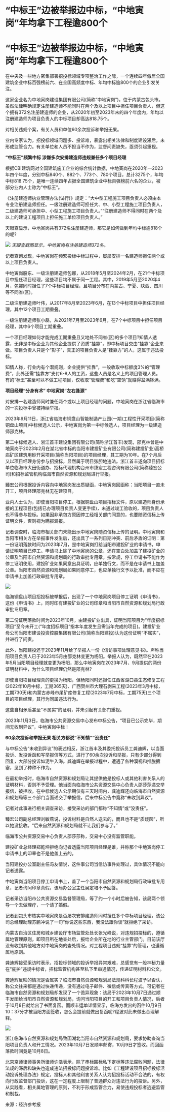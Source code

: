 # “中标王”边被举报边中标，“中地寅岗”年均拿下工程逾800个

# “中标王”边被举报边中标，“中地寅岗”年均拿下工程逾800个

在中央及一些地方密集部署招投标领域专项整治工作之际，一个连续四年傲居全国建筑企业中标百强榜前六、在全国高频度中标、年均中标逾800个的企业引发关注。

这家企业名为中地寅岗建设集团有限公司(简称“中地寅岗”)，位于内蒙古包头市。虽然法律明确规定注册建造师不能同时在两个及以上项目中担任项目负责人，但这个拥有372名注册建造师的企业，从2020年初至2023年末的四个年度内，年均以注册建造师为项目负责人的中标项目却高达818.75个。

对相关违规个案，有关人员和单位60余次投诉和举报无果。

业内专家认为，招投标领域问题多、投诉难，暴露出相关法律和制度建设滞后，未形成监管合力。有关单位和人员不担当不作为，监督问责缺失，亟须引起重视。

**“中标王”频繁中标 涉嫌多次安排建造师违规兼任多个项目经理**

根据CBI建筑网对全国建筑施工企业的综合统计数据，中地寅岗在2020年—2023年四个年度，分别中标840个、882个、773个、780个项目，总计3275个，年均中标818.75个，是唯一连续四年占据全国建筑企业中标百强榜前六名的企业，被部分业内人士称为“中标王”。

《注册建造师执业管理办法(试行)》规定：“大中型工程施工项目负责人必须由本专业注册建造师担任。一级注册建造师可担任大、中、小型工程施工项目负责人，二级建造师可承担中、小型工程施工项目负责人。”“注册建造师不得同时在两个及以上的建设工程项目上担任施工单位项目负责人。”

天眼查显示，中地寅岗共有372名注册建造师，那它是如何做到年均中标逾818个的呢?

![](https://inews.gtimg.com/om_bt/OFWISm6QEkeJoEIP6Or0fZFLv3KSCfNDJ9tu900rmSDcIAA/1000)
_天眼查截图显示，中地寅岗有注册建造师372名。_

记者查询发现，中地寅岗在频繁投标中标过程中，屡屡安排一名建造师担任两个或以上项目负责人。

中地寅岗股东、一级注册建造师包娜，从2018年5月至2024年2月，在21个中标项目中担任项目经理，这些项目均不属于同一工程。其中，2019年5月至2020年4月，包娜同时担任了7个中标项目经理，且项目分布在内蒙古、宁夏、陕西、四川等不同省(区)。

二级注册建造师叶伟，从2017年8月至2023年6月，在13个中标项目中担任项目经理，其中12个项目工期重叠。

一级注册建造师张小磊，从2021年7月至2023年6月，在7个中标项目中担任项目经理，其中6个项目工期重叠。

一个项目经理如何才能完成工期重叠且又地处不同省(区)的多个项目?知情人透露，无非是中标企业为其他企业提供了资质“挂靠”，即中标项目交由“挂靠”企业来做。项目负责人只是个“影子”，真正的项目负责人是“挂靠方”的人，这属于违法投标。

知情人称，行业内有个潜规则，企业提供“挂靠”，一般收取中标额度3%的“管理费”，此外还需“挂靠方”支付6-8人的工资，这些人员是名义上的项目管理人员。有的“标王”甚至可以不做工程项目，仅收取“管理费”和吃“空饷”就赚得盆满钵满。

**项目经理“分身有术” 中地寅岗“左右逢源”**

对安排一名建造师同时兼任两个或以上项目经理的问题，中地寅岗在浙江省临海市的一次投标中曾被持续举报。

2023年9月11日，浙江省临海市铜盘山智能制造产业园(一期)工程性开采项目(简称铜盘山项目)中标候选人公示，中地寅岗为第一中标候选人，项目经理为一级建造师邵克林。

第二中标候选人、浙江首丰建设集团有限公司(简称浙江首丰)发现，邵克林曾是中地寅岗于2023年2月在湖北省中标的当阳市建投矿业有限公司(简称建投矿业)高桥庙矿区建筑用砂开采项目(简称当阳项目)的项目经理，其工期为10年。在7个月后又以项目经理身份参与招投标，显然属于明目张胆地违法。浙江首丰遂向项目招标单位临海市大田街道办、招标代理机构台州市臻宏工程咨询有限公司(简称臻宏公司)和招标监管机构临海市自然资源和规划局进行举报。

臻宏公司根据投诉内容向中地寅岗发出质疑函，中地寅岗回函称：当阳项目一直未开工，项目经理邵克林无在建项目。

业内人士认为，即使当阳项目停工，根据铜盘山项目招标文件，原以建造师身份承接的工程项目(包括已办理项目负责人变更手续)，未通过竣工验收的，项目负责人也不得参与投标。如果因非承包方原因停工经相关部门同意的，也要随资信标上传证明文件，否则视为瞒报漏报。

记者调查时，临海市相关部门未能出示中地寅岗随资信标上传的证明。中地寅岗和当阳市相关方在举报事件发生后，还出具了一系列日期冲突、前后矛盾的证明：第一份证明落款时间为2023年7月，是中地寅岗打给当阳市建投矿业的申请书，申请证明项目已停工。申请书上除了中地寅岗的公章，还在空白处加盖了建投矿业的公章及当阳市自然资源和规划局的行政审批专用章。按常规，停工申请书不能作为停工证明使用，建投矿业如果同意出具证明，应单独行文，而不是在申请书上加盖公章。当阳市自然资源和规划局如果同意停工，也应单独行文予以批准，而不应在申请书上加盖行政审批专用章。

![](https://inews.gtimg.com/om_bt/Oan8iSKolg2NJH_BJv3j4CZefJzsaLvlx5S7AVOWFjlbEAA/1000)

临海铜盘山项目招投标被举报后，出现了一个中地寅岗项目停工证明《申请书》，这份《申请书》上，同时印有建投矿业的公司印章和当阳市自然资源和规划局行政审批专用章。

第二份证明落款时间为2023年10月，由建投矿业出具，证明当阳项目为“年度招标项目”至今未开工(“年度招标项目”指本年度发生且需当年完成的项目)。建投矿业母公司当阳市建设投资控股集团有限公司(简称当阳建投)认为这份证明“不属实”，并进行了问责。

此外，当阳建投还于2023年11月给了举报人一份《信访事项处理意见书》。声称当阳项目负责人已于2023年5月由邵克林变更为杨阳。举报人认为，既然早在2023年5月当阳项目经理就变更为杨阳，那么中地寅岗在2023年7月、9月提供的两份证明材料中，为什么项目经理仍然是邵克林?

即使当阳项目经理真的更换为杨阳，但杨阳同时还担任江西省湖口县生态修复工程(2022年10月中标，工期365天)、广西贺州市大理石剥采工程(2023年3月中标，工期730天)和内蒙古赤峰市尾矿库修复工程(2023年7月中标，工期75天)三个项目的项目经理，其行为同属违法行为。

这些自相矛盾甚至“不属实”的证明，并未引起有关部门重视。

2023年11月3日，临海市公共资源交易中心发布中标公告，“项目已公示完毕，期间无收到异议”，中地寅岗中标！

**60余次投诉和举报无果 相关方都说“不知情”“没责任”**

与中标公告“未收到异议”的表述相反，浙江首丰及其委托投诉员工龚迪辉，以当面投诉、发投诉函和写举报信等方式，进行了60余次投诉和举报，只有少部分得到回复，大部分投诉如泥牛入海。龚迪辉在举报过程中，遭遇了各种漠视和推脱搪塞，见到了种种不作为。

在最初举报时，临海市自然资源和规划局让其提供他是投标人或其他利害关系人的证明材料，否则不予受理。他当面向临海市公共资源交易中心负责人邵莎莎递交举报信，被拒收。在中标候选人公示期仅有三天时间内，龚迪辉还向临海市自然资源和规划局等三个部门当面递交了举报信，后来中标公告中竟称“未收到异议”。

记者对此事进行相关调查采访，接受采访的部门都称“不知情”或“没责任”。

臻宏公司副总经理刘敏燕说，投诉材料是自然人送去的，而且也不是“质疑函”，所以她没接收。“后来自然资源和规划局就不让我们参与了。”

临海市公共资源交易中心负责人邵莎莎称，交易中心没有监管职能。

建投矿业总经理郑乾坤拒绝向记者透露当阳项目经理是谁，并称那个中地寅岗停工申请书上的印章也不是他盖上去的。

当阳建投办公室副主任冯友情说，这件事公司当信访事件处理过，具体情况不能向记者透露。

中地寅岗当阳项目停工申请书上，盖了一个当阳市自然资源和规划局行政审批专用章，记者询问印章真假，该局办公室主任吴定培不予回答。

记者采访当阳市公共资源交易监督管理局，等了约一个小时后被告知，该局两个领导一个去做理疗，一个请了婚假。

记者到包头市核实中地寅岗是否屡次安排建造师同时担任多个中标项目经理，该公司总经理助理苏鹏冲说了一句“你说这些东西，我没法跟你谈”就拒绝了采访。

内蒙古自治区住房和城乡建设厅市场监管处处长张光峰说，对违规招投标的，遵循属地管理原则，即项目所在地查处后，报给企业所在地的行业主管部门。目前该厅没有收到其他地方对中地寅岗的查处情况。对工程项目违规“挂靠”的管理，也遵循属地原则。

龚迪辉接受采访时表示，招投标领域的投诉举报异常艰难，总感觉有一股神秘力量在“庇护”违规中标者，招标监管机构甚至私下里串通情况，传递证明材料和公文。

龚迪辉反映的情况是否属实？临海市自然资源和规划局法规科科长程波予以否认，称公文往来都是通过快递传递，没有通过电子邮件、微信或传真等方式。可记者在临海市自然资源和规划局却发现了一个诡异现象：该局于2023年10月7日通过顺丰发函给当阳市自然资源和规划局，询问当阳项目的开工和项目负责人情况，后者于10月8日就给出了书面复函。而顺丰运单详情显示，临海方发出的函件10月9日10：37分才被当阳方面签收，怎么会提前就做出复函呢?程波对此未做出合理解释。

![](https://inews.gtimg.com/om_bt/O4j0X9laD_wz3BIa_1K_9AuTHI4FY7tC14fSXNmAVpW9AAA/1000)

浙江临海市自然资源和规划局致函湖北当阳市自然资源和规划局，要求协助查询当阳项目负责人和开工情况。2023年10月7日发顺丰邮寄，10月9日才签收。而回函落款时间竟是10月8日。

北京京师律师事务所律师许浩表示，除了串标围标私下定标等违法腐败问题，法律法规的滞后和缺失也造成违法招投标问题投诉难。比如《工程建设项目招标投标活动投诉处理办法》规定，投标人和其他利害关系人认为招投标活动不合法的，有权向行政监督部门投诉，这在一定程度上限制了普通群众对违法行为的投诉。另外，从实践看，相关属地管理的原则，不利于形成监管合力，易使违规投标者逃避监管和制裁。

来源：经济参考报

